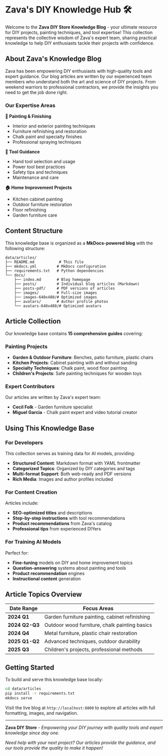 # Zava's DIY Knowledge Hub 🛠️

Welcome to the **Zava DIY Store Knowledge Blog** - your ultimate resource for DIY projects, painting techniques, and tool expertise! This collection represents the collective wisdom of Zava's expert team, sharing practical knowledge to help DIY enthusiasts tackle their projects with confidence.

## About Zava's Knowledge Blog

Zava has been empowering DIY enthusiasts with high-quality tools and expert guidance. Our blog articles are written by our experienced team members who understand both the art and science of DIY projects. From weekend warriors to professional contractors, we provide the insights you need to get the job done right.

### Our Expertise Areas

**🎨 Painting & Finishing**
- Interior and exterior painting techniques
- Furniture refinishing and restoration
- Chalk paint and specialty finishes
- Professional spraying techniques

**🔨 Tool Guidance**
- Hand tool selection and usage
- Power tool best practices
- Safety tips and techniques
- Maintenance and care

**🏠 Home Improvement Projects**
- Kitchen cabinet painting
- Outdoor furniture restoration
- Floor refinishing
- Garden furniture care

## Content Structure

This knowledge base is organized as a **MkDocs-powered blog** with the following structure:

```
data/articles/
├── README.md           # This file
├── mkdocs.yml         # MkDocs configuration
├── requirements.txt   # Python dependencies
└── docs/
    ├── index.md       # Blog homepage
    ├── posts/         # Individual blog articles (Markdown)
    ├── posts-pdf/     # PDF versions of articles
    ├── images/        # Full-size images
    ├── images-640x480/# Optimized images
    ├── avatars/       # Author profile photos
    └── avatars-640x480/# Optimized avatars
```

## Article Collection

Our knowledge base contains **15 comprehensive guides** covering:

### Painting Projects
- **Garden & Outdoor Furniture**: Benches, patio furniture, plastic chairs
- **Kitchen Projects**: Cabinet painting with and without sanding
- **Specialty Techniques**: Chalk paint, wood floor painting
- **Children's Projects**: Safe painting techniques for wooden toys

### Expert Contributors

Our articles are written by Zava's expert team:
- **Cecil Folk** - Garden furniture specialist
- **Miguel Garcia** - Chalk paint expert and video tutorial creator

## Using This Knowledge Base

### For Developers
This collection serves as training data for AI models, providing:
- **Structured Content**: Markdown format with YAML frontmatter
- **Categorized Topics**: Organized by DIY categories and tags
- **Multi-format Support**: Both web-ready and PDF versions
- **Rich Media**: Images and author profiles included

### For Content Creation
Articles include:
- **SEO-optimized titles** and descriptions
- **Step-by-step instructions** with tool recommendations
- **Product recommendations** from Zava's catalog
- **Professional tips** from experienced DIYers

### For Training AI Models
Perfect for:
- **Fine-tuning** models on DIY and home improvement topics
- **Question-answering** systems about painting and tools
- **Product recommendation** engines
- **Instructional content** generation

## Article Topics Overview

| Date Range | Focus Areas |
|------------|-------------|
| **2024 Q1** | Garden furniture painting, cabinet refinishing |
| **2024 Q2-Q3** | Outdoor wood furniture, chalk painting basics |
| **2024 Q4** | Metal furniture, plastic chair restoration |
| **2025 Q1-Q2** | Advanced techniques, outdoor durability |
| **2025 Q3** | Children's projects, professional methods |

## Getting Started

To build and serve this knowledge base locally:

```bash
cd data/articles
pip install -r requirements.txt
mkdocs serve
```

Visit the live blog at `http://localhost:8000` to explore all articles with full formatting, images, and navigation.

---

**Zava DIY Store** - *Empowering your DIY journey with quality tools and expert knowledge since day one.* 

*Need help with your next project? Our articles provide the guidance, and our tools provide the quality to make it happen!*